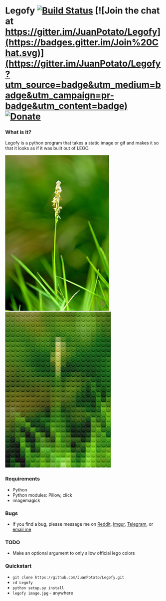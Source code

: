 # Legofy [![Build Status](https://travis-ci.org/JuanPotato/Legofy.svg?branch=master)](https://travis-ci.org/JuanPotato/Legofy) [![Join the chat at https://gitter.im/JuanPotato/Legofy](https://badges.gitter.im/Join%20Chat.svg)](https://gitter.im/JuanPotato/Legofy?utm_source=badge&utm_medium=badge&utm_campaign=pr-badge&utm_content=badge) [![Donate](https://www.paypalobjects.com/en_US/i/btn/btn_donate_SM.gif)](https://www.paypal.com/cgi-bin/webscr?cmd=_donations&business=6G74RZQ9NWYE6&lc=US&item_name=Legofy%20%2d%20Donations&currency_code=USD&bn=PP%2dDonationsBF%3abtn_donate_SM%2egif%3aNonHosted)

### What is it?
Legofy is a python program that takes a static image or gif and makes it so that it looks as if it was built out of LEGO.

<img alt="Before" title="Before" height="500" src="tests/image.jpg?raw=true">
<img alt="After" title="After" height="500" src="tests/lego_image.png?raw=true">

### Requirements
* Python
* Python modules: Pillow, click
* imagemagick

### Bugs
* If you find a bug, please message me on [Reddit](http://www.reddit.com/message/compose/?to=juan_potato), [Imgur](http://imgur.com/user/juanpotato), [Telegram](https://telegram.me/awkward_potato), or [email me](mailto:juanpotatodev@gmail.com)

### TODO
* Make an optional argument to only allow official lego colors

### Quickstart
* `git clone https://github.com/JuanPotato/Legofy.git`
* `cd Legofy`
* `python setup.py install`
* `legofy image.jpg` - anywhere
